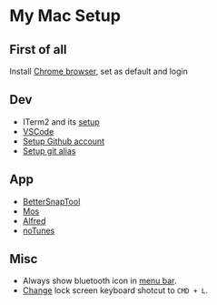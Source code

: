 # My Mac Setup

## First of all
Install [Chrome browser](https://www.google.com/chrome/), set as default and login

## Dev
- ITerm2 and its [setup](https://medium.com/ayuth/iterm2-zsh-oh-my-zsh-the-most-power-full-of-terminal-on-macos-bdb2823fb04c)
- [VSCode](https://code.visualstudio.com/)
- [Setup Github account](https://docs.github.com/en/get-started/quickstart/set-up-git)
- [Setup git alias](https://git-scm.com/book/en/v2/Git-Basics-Git-Aliases)

## App
- [BetterSnapTool](https://apps.apple.com/us/app/bettersnaptool/id417375580?mt=12)
- [Mos](https://mos.caldis.me/)
- [Alfred](https://www.alfredapp.com/)
- [noTunes](https://github.com/tombonez/noTunes)

## Misc
- Always show bluetooth icon in [menu bar](https://support.apple.com/en-bh/guide/macbook-pro/apdbd44531c5/mac#:~:text=Tip%3A%20If%20you%20don't,in%20Menu%20Bar%20for%20Bluetooth.).
- [Change](https://apple.stackexchange.com/questions/299676/how-do-i-change-the-shortcut-for-lock-screen) lock screen keyboard shotcut to `CMD + L`.